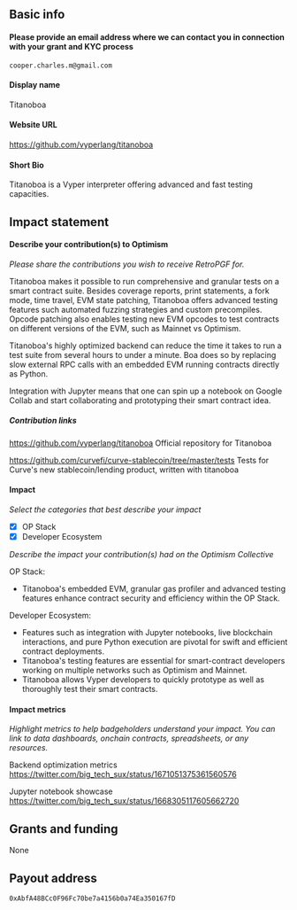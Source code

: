 ## Basic info

#### Please provide an email address where we can contact you in connection with your grant and KYC process

`cooper.charles.m@gmail.com`

#### Display name

Titanoboa

#### Website URL 

https://github.com/vyperlang/titanoboa

#### Short Bio

Titanoboa is a Vyper interpreter offering advanced and fast testing capacities. 

## Impact statement

#### Describe your contribution(s) to Optimism 
_Please share the contributions you wish to receive RetroPGF for._

Titanoboa makes it possible to run comprehensive and granular tests on a smart contract suite. Besides coverage reports, print statements, a fork mode, time travel, EVM state patching, Titanoboa offers advanced testing features such automated fuzzing strategies and custom precompiles. Opcode patching also enables testing new EVM opcodes to test contracts on different versions of the EVM, such as Mainnet vs Optimism. 

Titanoboa's highly optimized backend can reduce the time it takes to run a test suite from several hours to under a minute. Boa does so by replacing slow external RPC calls with an embedded EVM running contracts directly as Python.

Integration with Jupyter means that one can spin up a notebook on Google Collab and start collaborating and prototyping their smart contract idea.


##### Contribution links

https://github.com/vyperlang/titanoboa Official repository for Titanoboa

https://github.com/curvefi/curve-stablecoin/tree/master/tests Tests for Curve's new stablecoin/lending product, written with titanoboa

#### Impact

_Select the categories that best describe your impact_
- [x] OP Stack
- [x] Developer Ecosystem

_Describe the impact your contribution(s) had on the Optimism Collective_

OP Stack:
- Titanoboa's embedded EVM, granular gas profiler and advanced testing features enhance contract security and efficiency within the OP Stack.

Developer Ecosystem:
- Features such as integration with Jupyter notebooks, live blockchain interactions, and pure Python execution are pivotal for swift and efficient contract deployments.
- Titanoboa's testing features are essential for smart-contract developers working on multiple networks such as Optimism and Mainnet.
- Titanoboa allows Vyper developers to quickly prototype as well as thoroughly test their smart contracts.

#### Impact metrics
_Highlight metrics to help badgeholders understand your impact. You can link to data dashboards, onchain contracts, spreadsheets, or any resources._

Backend optimization metrics <br>
https://twitter.com/big_tech_sux/status/1671051375361560576

Jupyter notebook showcase <br>
https://twitter.com/big_tech_sux/status/1668305117605662720

## Grants and funding

None

## Payout address

`0xAbfA48BCc0F96Fc70be7a4156b0a74Ea350167fD`
